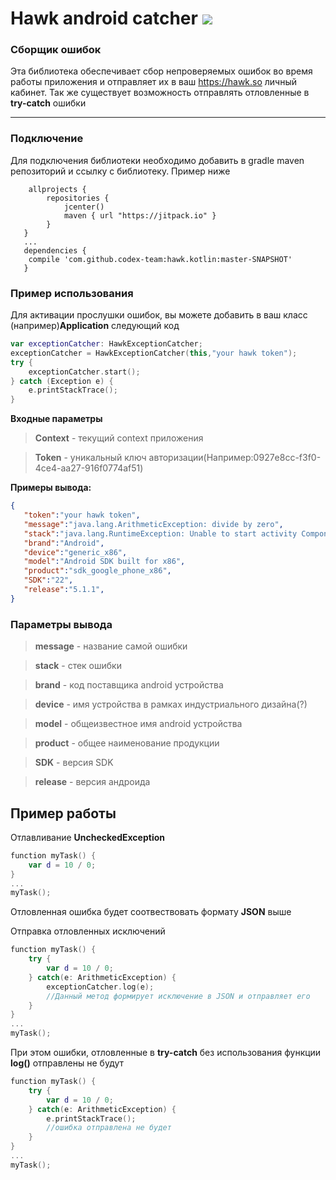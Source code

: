 # Hawk android catcher ![](https://jitpack.io/v/jitpack/maven-simple.svg?style=flat-square)
### Сборщик ошибок 
Эта библиотека обеспечивает сбор непроверяемых ошибок во время работы приложения и отправляет их в ваш https://hawk.so личный кабинет.
Так же существует возможность отправлять отловленные в **try-catch** ошибки

-----

### Подключение
Для подключения библиотеки необходимо добавить в gradle maven репозиторий и ссылку с библиотеку. Пример ниже 
```
    allprojects {
        repositories {
            jcenter()
            maven { url "https://jitpack.io" }
        }
   }
   ...
   dependencies {
	compile 'com.github.codex-team:hawk.kotlin:master-SNAPSHOT'
   }
```
### Пример использования
Для активации прослушки ошибок, вы можете добавить в ваш класс (например)**Application** следующий код

```kotlin
var exceptionCatcher: HawkExceptionCatcher;
exceptionCatcher = HawkExceptionCatcher(this,"your hawk token");
try {
    exceptionCatcher.start();
} catch (Exception e) {
    e.printStackTrace();
}
```
**Входные параметры** 

> **Context** - текущий context приложения

> **Token** - уникальный ключ авторизации(Например:0927e8cc-f3f0-4ce4-aa27-916f0774af51)

**Примеры вывода:**
```json
{  
   "token":"your hawk token",
   "message":"java.lang.ArithmeticException: divide by zero",
   "stack":"java.lang.RuntimeException: Unable to start activity ComponentInfo{com.hawkandroidcatcher.akscorp.hawkandroidcatcher\/com.hawkandroidcatcher.akscorp.hawkandroidcatcher.SampleMainActivity}: java.lang.ArithmeticException: divide by zero",
   "brand":"Android",
   "device":"generic_x86",
   "model":"Android SDK built for x86",
   "product":"sdk_google_phone_x86",
   "SDK":"22",
   "release":"5.1.1",
}
```

### Параметры вывода
> **message** - название самой ошибки

> **stack** - стек ошибки

> **brand** - код поставщика android устройства

> **device** - имя устройства в рамках индустриального дизайна(?)

> **model** - общеизвестное имя android устройства

> **product** - общее наименование продукции

> **SDK** - версия SDK

> **release** - версия андроида

## Пример работы  

Отлавливание **UncheckedException**

```kotlin
function myTask() {
	var d = 10 / 0;
}
...
myTask();
```
Отловленная ошибка будет соотвествовать формату **JSON** выше

Отправка отловленных исключений

```kotlin
function myTask() {
    try {
        var d = 10 / 0;
    } catch(e: ArithmeticException) {
        exceptionCatcher.log(e); 
        //Данный метод формирует исключение в JSON и отправляет его
    }
}
...
myTask();
```
При этом ошибки, отловленные в **try-catch** без использования функции **log()** отправлены не будут

```kotlin
function myTask() {
    try {
        var d = 10 / 0;
    } catch(e: ArithmeticException) {
        e.printStackTrace();
        //ошибка отправлена не будет
    }
}
...
myTask();
```
